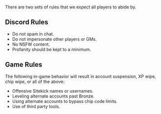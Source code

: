 There are two sets of rules that we expect all players to abide by.

## Discord Rules

- Do not spam in chat.
- Do not impersonate other players or GMs.
- No NSFW content.
- Profanity should be kept to a minimum.

## Game Rules

The following in-game behavior will result in account suspension, XP wipe, chip wipe, or all of the above:

- Offensive Sitekick names or usernames.
- Leveling alternate accounts past Bronze.
- Using alternate accounts to bypass chip code limits.
- Use of third party tools.
